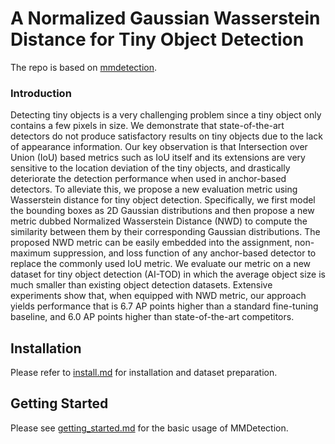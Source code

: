 # A Normalized Gaussian Wasserstein Distance for Tiny Object Detection

The repo is based on [mmdetection](https://github.com/open-mmlab/mmdetection).


### Introduction
Detecting tiny objects is a very challenging problem since a tiny object only contains a few pixels in size. We demonstrate that state-of-the-art detectors do not produce satisfactory results on tiny objects due to the lack of appearance information. Our key observation is that Intersection over Union (IoU) based metrics such as IoU itself and its extensions are very sensitive to the location deviation of the tiny objects, and drastically deteriorate the detection performance when used in anchor-based detectors. To alleviate this, we propose a new evaluation metric using Wasserstein distance for tiny object detection. Specifically, we first model the bounding boxes as 2D Gaussian distributions and then propose a new metric dubbed Normalized Wasserstein Distance (NWD) to compute the similarity between them by their corresponding Gaussian distributions. The proposed NWD metric can be easily embedded into the assignment, non-maximum suppression, and loss function of any anchor-based detector to replace the commonly used IoU metric. We evaluate our metric on a new dataset for tiny object detection (AI-TOD) in which the average object size is much smaller than existing object detection datasets. Extensive experiments show that, when equipped with NWD metric, our approach yields performance that is 6.7 AP points higher than a standard fine-tuning baseline, and 6.0 AP points higher than state-of-the-art competitors.


## Installation

Please refer to [install.md](docs/INSTALL.md) for installation and dataset preparation.


## Getting Started

Please see [getting_started.md](docs/get_started.md) for the basic usage of MMDetection.
